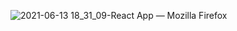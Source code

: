 ![2021-06-13 18_31_09-React App — Mozilla Firefox](https://user-images.githubusercontent.com/18235020/121815223-98b26480-cc75-11eb-9ab9-b80f25f66329.png)
